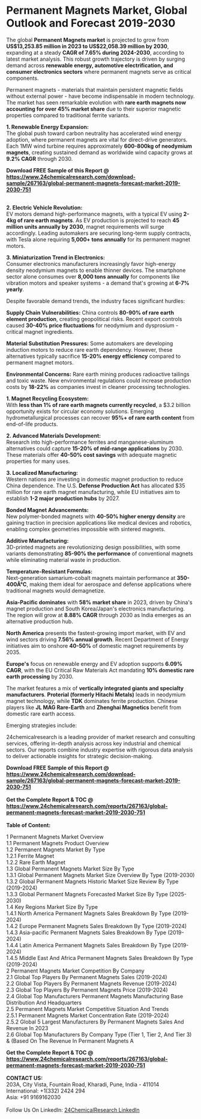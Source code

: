 <h1>Permanent Magnets Market, Global Outlook and Forecast 2019-2030</h1><p>The global <strong>Permanent Magnets market</strong> is projected to grow from <strong>US$13,253.85 million in 2023 to US$22,058.39 million by 2030</strong>, expanding at a steady <strong>CAGR of 7.65% during 2024-2030</strong>, according to latest market analysis. This robust growth trajectory is driven by surging demand across <strong>renewable energy, automotive electrification, and consumer electronics sectors</strong> where permanent magnets serve as critical components.</p><p>Permanent magnets - materials that maintain persistent magnetic fields without external power - have become indispensable in modern technology. The market has seen remarkable evolution with <strong>rare earth magnets now accounting for over 45% market share</strong> due to their superior magnetic properties compared to traditional ferrite variants.</p><p><strong>1. Renewable Energy Expansion:</strong><br>
The global push toward carbon neutrality has accelerated wind energy adoption, where permanent magnets are vital for direct-drive generators. Each 1MW wind turbine requires approximately <strong>600-800kg of neodymium magnets</strong>, creating sustained demand as worldwide wind capacity grows at <strong>9.2% CAGR</strong> through 2030.</p><div><b>Download FREE Sample of this Report @ 
            <a href="https://www.24chemicalresearch.com/download-sample/267163/global-permanent-magnets-forecast-market-2019-2030-751">
            https://www.24chemicalresearch.com/download-sample/267163/global-permanent-magnets-forecast-market-2019-2030-751</a></b></div><br><p><strong>2. Electric Vehicle Revolution:</strong><br>
EV motors demand high-performance magnets, with a typical EV using <strong>2-4kg of rare earth magnets</strong>. As EV production is projected to reach <strong>45 million units annually by 2030</strong>, magnet requirements will surge accordingly. Leading automakers are securing long-term supply contracts, with Tesla alone requiring <strong>5,000+ tons annually</strong> for its permanent magnet motors.</p><p><strong>3. Miniaturization Trend in Electronics:</strong><br>
Consumer electronics manufacturers increasingly favor high-energy density neodymium magnets to enable thinner devices. The smartphone sector alone consumes over <strong>8,000 tons annually</strong> for components like vibration motors and speaker systems - a demand that's growing at <strong>6-7% yearly</strong>.</p><p>Despite favorable demand trends, the industry faces significant hurdles:</p><p><strong>Supply Chain Vulnerabilities:</strong> China controls <strong>80-90% of rare earth element production</strong>, creating geopolitical risks. Recent export controls caused <strong>30-40% price fluctuations</strong> for neodymium and dysprosium - critical magnet ingredients.</p><p><strong>Material Substitution Pressures:</strong> Some automakers are developing induction motors to reduce rare earth dependency. However, these alternatives typically sacrifice <strong>15-20% energy efficiency</strong> compared to permanent magnet motors.</p><p><strong>Environmental Concerns:</strong> Rare earth mining produces radioactive tailings and toxic waste. New environmental regulations could increase production costs by <strong>18-22%</strong> as companies invest in cleaner processing technologies.</p><p><strong>1. Magnet Recycling Ecosystem:</strong><br>
With <strong>less than 1% of rare earth magnets currently recycled</strong>, a $3.2 billion opportunity exists for circular economy solutions. Emerging hydrometallurgical processes can recover <strong>95%+ of rare earth content</strong> from end-of-life products.</p><p><strong>2. Advanced Materials Development:</strong><br>
Research into high-performance ferrites and manganese-aluminum alternatives could capture <strong>15-20% of mid-range applications</strong> by 2030. These materials offer <strong>40-50% cost savings</strong> with adequate magnetic properties for many uses.</p><p><strong>3. Localized Manufacturing:</strong><br>
Western nations are investing in domestic magnet production to reduce China dependence. The U.S. <strong>Defense Production Act</strong> has allocated $35 million for rare earth magnet manufacturing, while EU initiatives aim to establish <strong>1-2 major production hubs</strong> by 2027.</p><p><strong>Bonded Magnet Advancements:</strong><br>
	New polymer-bonded magnets with <strong>40-50% higher energy density</strong> are gaining traction in precision applications like medical devices and robotics, enabling complex geometries impossible with sintered magnets.</p><p><strong>Additive Manufacturing:</strong><br>
	3D-printed magnets are revolutionizing design possibilities, with some variants demonstrating <strong>85-90% the performance</strong> of conventional magnets while eliminating material waste in production.</p><p><strong>Temperature-Resistant Formulas:</strong><br>
	Next-generation samarium-cobalt magnets maintain performance at <strong>350-400Â°C</strong>, making them ideal for aerospace and defense applications where traditional magnets would demagnetize.</p><p><strong>Asia-Pacific dominates</strong> with <strong>58% market share</strong> in 2023, driven by China's magnet production and South Korea/Japan's electronics manufacturing. The region will grow at <strong>8.88% CAGR</strong> through 2030 as India emerges as an alternative production hub.</p><p><strong>North America</strong> presents the fastest-growing import market, with EV and wind sectors driving <strong>7.56% annual growth</strong>. Recent Department of Energy initiatives aim to onshore <strong>40-50%</strong> of domestic magnet requirements by 2035.</p><p><strong>Europe's</strong> focus on renewable energy and EV adoption supports <strong>6.09% CAGR</strong>, with the EU Critical Raw Materials Act mandating <strong>10% domestic rare earth processing</strong> by 2030.</p><p>The market features a mix of <strong>vertically integrated giants and specialty manufacturers</strong>. <strong>Proterial (formerly Hitachi Metals)</strong> leads in neodymium magnet technology, while <strong>TDK</strong> dominates ferrite production. Chinese players like <strong>JL MAG Rare-Earth</strong> and <strong>Zhenghai Magnetics</strong> benefit from domestic rare earth access.</p><p>Emerging strategies include:</p><p>24chemicalresearch is a leading provider of market research and consulting services, offering in-depth analysis across key industrial and chemical sectors. Our reports combine industry expertise with rigorous data analysis to deliver actionable insights for strategic decision-making.</p><div><b>Download FREE Sample of this Report @ 
            <a href="https://www.24chemicalresearch.com/download-sample/267163/global-permanent-magnets-forecast-market-2019-2030-751">
            https://www.24chemicalresearch.com/download-sample/267163/global-permanent-magnets-forecast-market-2019-2030-751</a></b></div><br><div><b>Get the Complete Report & TOC @ 
            <a href="https://www.24chemicalresearch.com/reports/267163/global-permanent-magnets-forecast-market-2019-2030-751">
            https://www.24chemicalresearch.com/reports/267163/global-permanent-magnets-forecast-market-2019-2030-751</a></b></div><br>
            <b>Table of Content:</b><p>1 Permanent Magnets Market Overview<br />
1.1 Permanent Magnets Product Overview<br />
1.2 Permanent Magnets Market By Type<br />
1.2.1 Ferrite Magnet<br />
1.2.2 Rare Earth Magnet<br />
1.3 Global Permanent Magnets Market Size By Type<br />
1.3.1 Global Permanent Magnets Market Size Overview By Type (2019-2030)<br />
1.3.2 Global Permanent Magnets Historic Market Size Review By Type (2019-2024)<br />
1.3.3 Global Permanent Magnets Forecasted Market Size By Type (2025-2030)<br />
1.4 Key Regions Market Size By Type<br />
1.4.1 North America Permanent Magnets Sales Breakdown By Type (2019-2024)<br />
1.4.2 Europe Permanent Magnets Sales Breakdown By Type (2019-2024)<br />
1.4.3 Asia-pacific Permanent Magnets Sales Breakdown By Type (2019-2024)<br />
1.4.4 Latin America Permanent Magnets Sales Breakdown By Type (2019-2024)<br />
1.4.5 Middle East And Africa Permanent Magnets Sales Breakdown By Type (2019-2024)<br />
2 Permanent Magnets Market Competition By Company<br />
2.1 Global Top Players By Permanent Magnets Sales (2019-2024)<br />
2.2 Global Top Players By Permanent Magnets Revenue (2019-2024)<br />
2.3 Global Top Players By Permanent Magnets Price (2019-2024)<br />
2.4 Global Top Manufacturers Permanent Magnets Manufacturing Base Distribution And Headquarters<br />
2.5 Permanent Magnets Market Competitive Situation And Trends<br />
2.5.1 Permanent Magnets Market Concentration Rate (2019-2024)<br />
2.5.2 Global 5 Largest Manufacturers By Permanent Magnets Sales And Revenue In 2023<br />
2.6 Global Top Manufacturers By Company Type (Tier 1, Tier 2, And Tier 3) & (Based On The Revenue In Permanent Magnets A</p><div><b>Get the Complete Report & TOC @ 
            <a href="https://www.24chemicalresearch.com/reports/267163/global-permanent-magnets-forecast-market-2019-2030-751">
            https://www.24chemicalresearch.com/reports/267163/global-permanent-magnets-forecast-market-2019-2030-751</a></b></div><br><b>CONTACT US:</b><br>
            203A, City Vista, Fountain Road, Kharadi, Pune, India - 411014<br>
            International: +1(332) 2424 294<br>
            Asia: +91 9169162030 <br><br>
            Follow Us On LinkedIn: <a href="https://www.linkedin.com/company/24chemicalresearch/">24ChemicalResearch LinkedIn</a>
